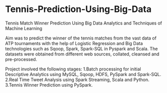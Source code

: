 # Tennis-Prediction-Using-Big-Data
Tennis Match Winner Prediction Using Big Data Analytics and Techniques of Machine Learning 

Aim was to predict the winner of the tennis matches from the vast data of ATP tournaments with the help of Logistic Regression and Big Data technologies such as Sqoop, Spark, Spark-SQL in Pyspark and Scala.
The datasets were obtained from different web sources, collated, cleansed and pre-processed.

Project involved the following stages:
1.Batch processing for initial Descriptive Analytics using MySQL, Sqoop, HDFS, PySpark and Spark-SQL.
2.Real Time Tweet Analysis using Spark Streaming, Scala and Python. 
3.Tennis Winner Prediction using PySpark.
